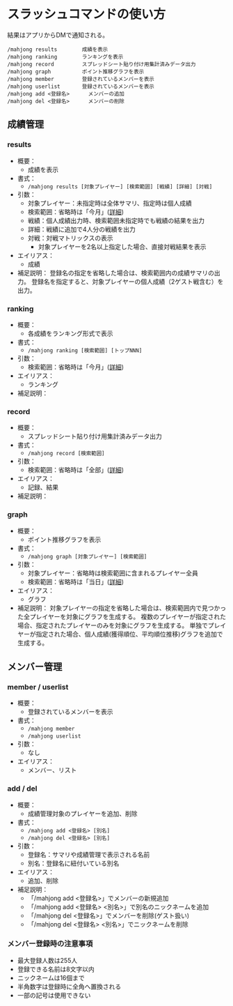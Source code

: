 # スラッシュコマンドの使い方

結果はアプリからDMで通知される。

```
/mahjong results		成績を表示
/mahjong ranking		ランキングを表示
/mahjong record			スプレッドシート貼り付け用集計済みデータ出力
/mahjong graph			ポイント推移グラフを表示
/mahjong member			登録されているメンバーを表示
/mahjong userlist		登録されているメンバーを表示
/mahjong add <登録名>		メンバーの追加
/mahjong del <登録名>		メンバーの削除
```

## 成績管理

### results

- 概要：
  - 成績を表示
- 書式：
  - `/mahjong results [対象プレイヤー] [検索範囲] [戦績] [詳細] [対戦]`
- 引数：
  - 対象プレイヤー：未指定時は全体サマリ、指定時は個人成績
  - 検索範囲：省略時は「今月」([詳細](argument_keyword.md#検索範囲))
  - 戦績：個人成績出力時、検索範囲未指定時でも戦績の結果を出力
  - 詳細：戦績に追加で4人分の戦績を出力
  - 対戦：対戦マトリックスの表示
    - 対象プレイヤーを2名以上指定した場合、直接対戦結果を表示
- エイリアス：
  - 成績
- 補足説明：
  登録名の指定を省略した場合は、検索範囲内の成績サマリの出力。
  登録名を指定すると、対象プレイヤーの個人成績（2ゲスト戦含む）を出力。

### ranking

- 概要：
  - 各成績をランキング形式で表示
- 書式：
  - `/mahjong ranking [検索範囲] [トップNNN]`
- 引数：
  - 検索範囲：省略時は「今月」([詳細](argument_keyword.md#検索範囲))
- エイリアス：
  - ランキング
- 補足説明：

### record

- 概要：
  - スプレッドシート貼り付け用集計済みデータ出力
- 書式：
  - `/mahjong record [検索範囲]`
- 引数：
  - 検索範囲：省略時は「全部」([詳細](argument_keyword.md#検索範囲))
- エイリアス：
  - 記録、結果
- 補足説明：

### graph

- 概要：
  - ポイント推移グラフを表示
- 書式：
  - `/mahjong graph [対象プレイヤー] [検索範囲]`
- 引数：
  - 対象プレイヤー：省略時は検索範囲に含まれるプレイヤー全員
  - 検索範囲：省略時は「当日」([詳細](argument_keyword.md#検索範囲))
- エイリアス：
  - グラフ
- 補足説明：
  対象プレイヤーの指定を省略した場合は、検索範囲内で見つかった全プレイヤーを対象にグラフを生成する。
  複数のプレイヤーが指定された場合、指定されたプレイヤーのみを対象にグラフを生成する。
  単独でプレイヤーが指定された場合、個人成績(獲得順位、平均順位推移)グラフを追加で生成する。

## メンバー管理

### member / userlist

- 概要：
  - 登録されているメンバーを表示
- 書式：
  - `/mahjong member`
  - `/mahjong userlist`
- 引数：
  - なし
- エイリアス：
  - メンバー、リスト

### add / del

- 概要：
  - 成績管理対象のプレイヤーを追加、削除
- 書式：
  - `/mahjong add <登録名> [別名]`
  - `/mahjong del <登録名> [別名]`
- 引数：
  - 登録名：サマリや成績管理で表示される名前
  - 別名：登録名に紐付いている別名
- エイリアス：
  - 追加、削除
- 補足説明：
  - 「/mahjong add <登録名>」でメンバーの新規追加
  - 「/mahjong add <登録名> <別名>」で別名のニックネームを追加
  - 「/mahjong del <登録名>」でメンバーを削除(ゲスト扱い)
  - 「/mahjong del <登録名> <別名>」でニックネームを削除

### メンバー登録時の注意事項

- 最大登録人数は255人
- 登録できる名前は8文字以内
- ニックネームは16個まで
- 半角数字は登録時に全角へ置換される
- 一部の記号は使用できない
